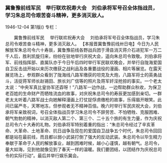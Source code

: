 ### 冀鲁豫前线军民　举行联欢祝寿大会　刘伯承将军号召全体指战员，学习朱总司令艰苦奋斗精神，更多消灭敌人。

1946-12-04
第1版()
专栏：

　　冀鲁豫前线军民
  　举行联欢祝寿大会
  　刘伯承将军号召全体指战员，学习朱总司令艰苦奋斗精神，更多消灭敌人。
    【本报晋冀鲁豫前线卅日电】今日为人民解放军朱总司令六十寿辰，冀鲁豫前线各野战兵团于滑县消灭蒋介石进犯军一万二千人后，胜利凯旋归来，纷纷在驻地举行庆祝大会，遥向朱总司令致敬。刘伯承将军、前线指挥部、直属队亦于今日午后四时举行军民联欢晚会，并举行自陇海爱国自卫反击战开始以来历次缴获之战利品及各重要战役的漫画、相片等展览。在露天展览场上，参观群众看到了陇海线八路军缴获的坦克及大炮，八路军将士的英勇战斗，活捉蒋军师长赵锡田、旅长刘广信等的照片及蒋军奸淫抢掠的事实。一个老太太说：“中央军真比皇协军还孬呀！”八路军一边作战，一边帮助群众秋收，为保卫老百姓的生命财产而牺牲流血的故事，对庆祝朱总司令的寿辰更加感到亲切。一群老太太听着八路军战士向她解释漫画上打仗捉俘虏缴枪的故事，乐得眉开眼笑。此间已届严冬，天寒地冻，但参观者无不精神百倍。晚六时举行军民庆祝大会，刘伯承将军亲致祝词，号召全体指战员学习朱总司令不辞劳苦、不怕牺牲、克服困难、朝气勃勃的精神，以消灭敌人第二个、第三个、二十五个旅的有生力量，作为庆祝总司令六十大寿的礼物。刘伯承将军特别着重的指出：“朱总司令经过了辛亥革命、大革命、土地革命、抗日战争及现在的爱国自卫战争五个时代，朱总司令回回都是站在最前线，而且都以弱小武装打倒了强大的反动武装。朱总司令以毕生精力奉献于革命于人民的解放事业，越到困难时候，越小心谨慎，越有朝气。总司令，量大如海，见到他就像见到了春天一样的温暖。我们要团结，以团结作为庆祝总司令的实际行动”。最后并举行娱乐冀会。
